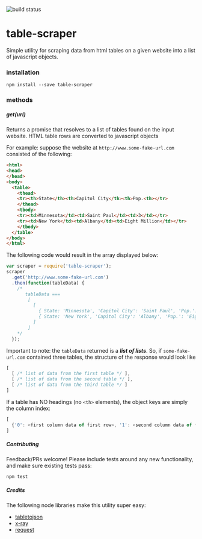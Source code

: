 ![build status](https://travis-ci.org/maxthyen/table-scraper.svg)
# table-scraper
Simple utility for scraping data from html tables on a given website into a list of javascript objects.

### installation
```
npm install --save table-scraper
```

### methods

##### get(*url*)
Returns a promise that resolves to a list of tables found on the input website. HTML table rows are converted to
javascript objects

For example: suppose the website at `http://www.some-fake-url.com` consisted of the following:
```html
<html>
<head>
</head>
<body>
  <table>
    <thead>
    <tr><th>State</th><th>Capitol City</th><th>Pop.<th></tr>
    </thead>
    <tbody>
    <tr><td>Minnesota</td><td>Saint Paul</td><td>3</td></tr>
    <tr><td>New York</td><td>Albany</td><td>Eight Million</td></tr>
    </tbody>
  </table>
</body>
</html>
```

The following code would result in the array displayed below:

```javascript
var scraper = require('table-scraper');
scraper
  .get('http://www.some-fake-url.com')
  .then(function(tableData) {
    /*
       tableData === 
        [ 
          [ 
            { State: 'Minnesota', 'Capitol City': 'Saint Paul', 'Pop.': '3' },
            { State: 'New York', 'Capitol City': 'Albany', 'Pop.': 'Eight Million' } 
          ] 
        ]
    */
  });
```

Important to note: the `tableData` returned is a ***list of lists***. So, if `some-fake-url.com`
contained three tables, the structure of the response would look like

```javascript
[
  [ /* list of data from the first table */ ],
  [ /* list of data from the second table */ ],
  [ /* list of data from the third table */ ]
]
```

If a table has NO headings (no `<th>` elements), the object keys are simply the column index:
```javascript
[
  {'0': <first column data of first row>, '1': <second column data of first row>, .... }
]
```


##### Contributing
Feedback/PRs welcome! Please include tests around any new functionality, and make sure existing tests pass:
```
npm test
```


##### Credits
The following node libraries make this utility super easy:
* [tabletojson](https://github.com/iaincollins/tabletojson)
* [x-ray](https://github.com/lapwinglabs/x-ray)
* [request](https://github.com/request/request)

